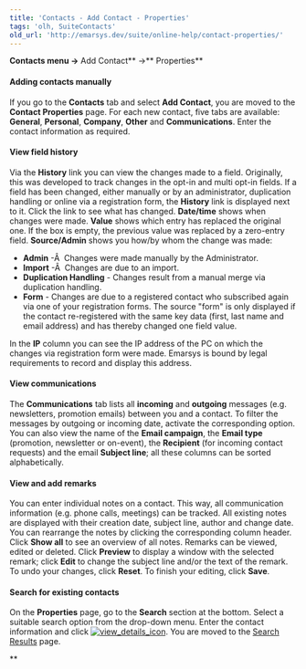 ```yaml
---
title: 'Contacts - Add Contact - Properties'
tags: 'olh, SuiteContacts'
old_url: 'http://emarsys.dev/suite/online-help/contact-properties/'
---
```


**Contacts menu ->** Add Contact** ->** Properties**

#### Adding contacts manually

 If you go to the **Contacts** tab and select **Add Contact**, you are moved to the **Contact Properties** page. For each new contact, five tabs are available: **General**, **Personal**, **Company**, **Other** and **Communications**. Enter the contact information as required.

#### View field history

 Via the **History** link you can view the changes made to a field. Originally, this was developed to track changes in the opt-in and multi opt-in fields. If a field has been changed, either manually or by an administrator, duplication handling or online via a registration form, the **History** link is displayed next to it. Click the link to see what has changed. **Date/time** shows when changes were made. **Value** shows which entry has replaced the original one. If the box is empty, the previous value was replaced by a zero-entry field. **Source/Admin** shows you how/by whom the change was made:

- **Admin** -Â  Changes were made manually by the Administrator.
- **Import** -Â  Changes are due to an import.
- **Duplication Handling** - Changes result from a manual merge via duplication handling.
- **Form** - Changes are due to a registered contact who subscribed again via one of your registration forms. The source "form" is only displayed if the contact re-registered with the same key data (first, last name and email address) and has thereby changed one field value.

 In the **IP** column you can see the IP address of the PC on which the changes via registration form were made. Emarsys is bound by legal requirements to record and display this address.

#### View communications

 The **Communications** tab lists all **incoming** and **outgoing** messages (e.g. newsletters, promotion emails) between you and a contact. To filter the messages by outgoing or incoming date, activate the corresponding option. You can also view the name of the **Email campaign**, the **Email type** (promotion, newsletter or on-event), the **Recipient** (for incoming contact requests) and the email **Subject line**; all these columns can be sorted alphabetically.

#### View and add remarks

 You can enter individual notes on a contact. This way, all communication information (e.g. phone calls, meetings) can be tracked. All existing notes are displayed with their creation date, subject line, author and change date. You can rearrange the notes by clicking the corresponding column header. Click **Show all** to see an overview of all notes. Remarks can be viewed, edited or deleted. Click **Preview** to display a window with the selected remark; click **Edit** to change the subject line and/or the text of the remark. To undo your changes, click **Reset**. To finish your editing, click **Save**.<a name="search"></a>

#### Search for existing contacts

 On the **Properties** page, go to the **Search** section at the bottom. Select a suitable search option from the drop-down menu. Enter the contact information and click [![view_details_icon](/assets/images/view_details_icon.png)](/assets/images/view_details_icon.png). You are moved to the [Search Results](/olh/search-results.md "Contacts â&#128;&#147; Add Contact â&#128;&#147; Search Results") page.

**